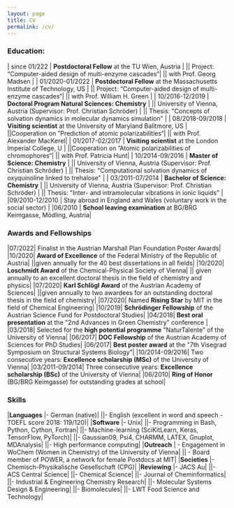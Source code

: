 ```yaml
---
layout: page
title: CV
permalink: /cv/
---
```


### Education:


| since 01/222      | <b>Postdoctoral Fellow</b> at the TU Wien, Austria      |
|| Project: “Computer-aided design of multi-enzyme cascades“|
|| with Prof. Georg Madsen |
| 01/2020-01/2022   |  <b>Postdoctoral Fellow</b> at the Massachusetts Institute of Technology, US      |
|| Project: “Computer-aided design of multi-enzyme cascades“|
|| with Prof. William H. Green |
| 10/2016-12/2019 | <b>Doctoral Program Natural Sciences: Chemistry</b> |
|| University of Vienna, Austria (Supervisor: Prof. Christian Schröder) |
|| Thesis: "Concepts of solvation dynamics in molecular dynamics simulation" |
| 08/2018-09/2018 | <b>Visiting scientist</b> at the University of Maryland Balitmore, US |
||Cooperation on ”Prediction of atomic polarizabilities“|
|| with Prof. Alexander MacKerel|
| 01/2017-02/2017 | <b>Visiting scientist</b> at the  London Imperial College, U |
||Cooperation on ”Atomic polarizabilities of chromophores“|
|| with Prof. Patricia Hunt|
| 10/2014-09/2016 | <b>Master of Science: Chemistry</b> |
|| University of Vienna, Austria (Supervisor: Prof. Christian Schröder) |
|| Thesis: "Computational solvation dynamics of oxyquinoline linked to trehalose" |
| 03/2011-07/2014 | <b>Bachelor of Science: Chemistry</b> |
|| University of Vienna, Austria (Supervisor: Prof. Christian Schröder) |
|| Thesis: "Inter- and intramolecular vibrations in ionic liquids" |
|09/2010-12/2010 | Stay abroad in England and Wales (voluntary work in the social sector) |
|06/2010 | <b>School leaving examination</b> at BG/BRG Keimgasse, Mödling, Austria|


### Awards and Fellowships

|07/2022| Finalist in the  Austrian Marshall Plan Foundation Poster Awards|
|10/2020| <b>Award of Excellence</b> of the Federal Ministry of the Republic of Austria|
||given annually for the 40 best dissertations in all fields|
|10/2020| <b>Loschmidt Award</b>  of the Chemical-Physical Society of Vienna|
|| given annually to an excellent doctoral thesis in the field of chemistry and physics|
|07/2020| <b>Karl Schlögl Award</b> of the Austrian Academy of Sciences|
||given annually to two awardees for an outstanding doctoral thesis in the field of chemistry|
|07/2020| Named <b>Rising Star</b> by MIT in the field of Chemical Engineering|
|10/2019| <b> Schrödinger Fellowship</b> of the Austrian Science Fund for Postdoctoral Studies|
|04/2018| <b>Best oral presentation</b> at the "2nd Advances in Green Chemistry" conference |
|03/2018| Selected for the <b>high potential programme</b> "NaturTalente" of the University of Vienna|
|06/2017| <b>DOC Fellowship</b> of the Austrian Academy of Sciences for PhD Studies|
|06/2017| <b>Best poster award</b> at the "7th Visegrad Symposium on Structural Systems Biology"|
|10/2014-09/2016| Two consecutive years: <b>Excellence scholarship (MSc)</b> of the University of Vienna|
|03/2011-09/2014| Three consecutive years: <b>Excellence scholarship (BSc)</b> of the University of Vienna|
|06/2010| <b>Ring of Honor</b> (BG/BRG Keimgasse) for outstanding grades at school|

### Skills

|<b>Languages</b> |- German (native)|
||- English (excellent in word and speech - TOEFL score 2018: 119/120)|
|<b>Software</b> |- Unix|
||- Programming in Bash, Python, Cython, Fortran|
||- Machine-learning (SciKitLearn, Keras, TensorFlow, PyTorch)|
||- Gaussian09, Psi4, CHARMM, LATEX, Gnuplot, MDAnalysis|
||- High performance computing|
|<b>Outreach</b> | - Engagement in WoChem (Women in Chemistry) of the University of Vienna|
||  - Board member of POWER, a network for female Postdocs at MIT|
|<b>Societies</b> |- Chemisch-Physikalische Gesellschaft (CPG)|
|<b>Reviewing</b> |- JACS Au|
||- ACS Central Science|
||- Chemical Science|
||- Journal of Cheminformatics|
||- Industrial & Engineering Chemistry Research|
||- Molecular Systems Design & Engineering|
||- Biomolecules|
||- LWT Food Science and Technology|